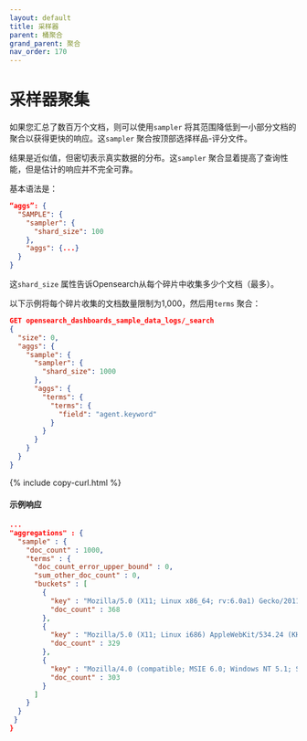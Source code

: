 ```yaml
---
layout: default
title: 采样器
parent: 桶聚合
grand_parent: 聚合
nav_order: 170
---
```


# 采样器聚集

如果您汇总了数百万个文档，则可以使用`sampler` 将其范围降低到一小部分文档的聚合以获得更快的响应。这`sampler` 聚合按顶部选择样品-评分文件。

结果是近似值，但密切表示真实数据的分布。这`sampler` 聚合显着提高了查询性能，但是估计的响应并不完全可靠。

基本语法是：

```json
“aggs”: {
  "SAMPLE": {
    "sampler": {
      "shard_size": 100
    },
    "aggs": {...}
  }
}
```

这`shard_size` 属性告诉Opensearch从每个碎片中收集多少个文档（最多）。

以下示例将每个碎片收集的文档数量限制为1,000，然后用`terms` 聚合：

```json
GET opensearch_dashboards_sample_data_logs/_search
{
  "size": 0,
  "aggs": {
    "sample": {
      "sampler": {
        "shard_size": 1000
      },
      "aggs": {
        "terms": {
          "terms": {
            "field": "agent.keyword"
          }
        }
      }
    }
  }
}
```
{% include copy-curl.html %}

#### 示例响应

```json
...
"aggregations" : {
  "sample" : {
    "doc_count" : 1000,
    "terms" : {
      "doc_count_error_upper_bound" : 0,
      "sum_other_doc_count" : 0,
      "buckets" : [
        {
          "key" : "Mozilla/5.0 (X11; Linux x86_64; rv:6.0a1) Gecko/20110421 Firefox/6.0a1",
          "doc_count" : 368
        },
        {
          "key" : "Mozilla/5.0 (X11; Linux i686) AppleWebKit/534.24 (KHTML, like Gecko) Chrome/11.0.696.50 Safari/534.24",
          "doc_count" : 329
        },
        {
          "key" : "Mozilla/4.0 (compatible; MSIE 6.0; Windows NT 5.1; SV1; .NET CLR 1.1.4322)",
          "doc_count" : 303
        }
      ]
    }
  }
 }
}
```
